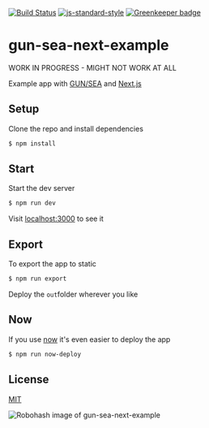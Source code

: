 [![Build Status](https://travis-ci.org/zrrrzzt/gun-sea-next-example.svg?branch=master)](https://travis-ci.org/zrrrzzt/gun-sea-next-example)
[![js-standard-style](https://img.shields.io/badge/code%20style-standard-brightgreen.svg?style=flat)](https://github.com/feross/standard)
[![Greenkeeper badge](https://badges.greenkeeper.io/zrrrzzt/gun-sea-next-example.svg)](https://greenkeeper.io/)

# gun-sea-next-example

WORK IN PROGRESS - MIGHT NOT WORK AT ALL

Example app with [GUN/SEA](https://github.com/amark/gun) and [Next.js](https://github.com/zeit/next.js)

## Setup

Clone the repo and install dependencies

```bash
$ npm install
```

## Start

Start the dev server

```bash
$ npm run dev
```

Visit [localhost:3000](http://localhost:3000) to see it

## Export

To export the app to static

```bash
$ npm run export
```

Deploy the `out`folder wherever you like

## Now

If you use [now](https://zeit.co/now) it's even easier to deploy the app

```bash
$ npm run now-deploy
```

## License
[MIT](LICENSE)

![Robohash image of gun-sea-next-example](https://robots.kebabstudios.party/gun-sea-next-example.png "Robohash image of gun-sea-next-example")